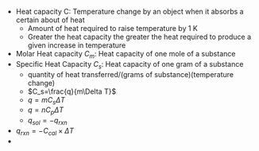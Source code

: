 - Heat capacity C: Temperature change by an object when it absorbs a certain about of heat
	- Amount of heat required to raise temperature by 1 K
	- Greater the heat capacity the greater the heat required to produce a given increase in temperature
- Molar Heat capacity $C_m$: Heat capacity of one mole of a substance
- Specific Heat Capacity $C_s$: Heat capacity of one gram of a substance
	- quantity of heat transferred/(grams of substance)(temperature change)
	- $C_s=\frac{q}{m\Delta T}$
	- $q=mC_s\Delta T$
	- $q=nC_p\Delta T$
	- $q_{sol}=-q_{rxn}$
- $q_{rxn}=-C_{cal}\times\Delta T$
- 